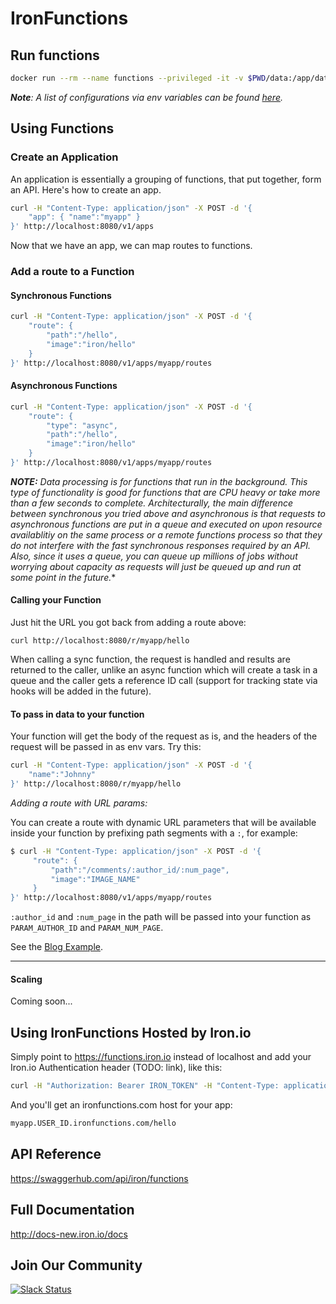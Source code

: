 # IronFunctions

## Run functions

```sh
docker run --rm --name functions --privileged -it -v $PWD/data:/app/data -p 8080:8080 iron/functions
```

*<b>Note</b>: A list of configurations via env variables can be found [here](docs/api.md).*

## Using Functions

### Create an Application

An application is essentially a grouping of functions, that put together, form an API. Here's how to create an app. 

```sh
curl -H "Content-Type: application/json" -X POST -d '{
    "app": { "name":"myapp" }
}' http://localhost:8080/v1/apps
```

Now that we have an app, we can map routes to functions. 

### Add a route to a Function

#### Synchronous Functions
```sh
curl -H "Content-Type: application/json" -X POST -d '{
    "route": {
        "path":"/hello",
        "image":"iron/hello"
    }
}' http://localhost:8080/v1/apps/myapp/routes
```
#### Asynchronous Functions

```sh
curl -H "Content-Type: application/json" -X POST -d '{
    "route": {
        "type": "async",  
        "path":"/hello",
        "image":"iron/hello"
    }
}' http://localhost:8080/v1/apps/myapp/routes
```

***NOTE:** Data processing is for functions that run in the background. This type of functionality is good for functions
that are CPU heavy or take more than a few seconds to complete. 
Architecturally, the main difference between synchronous you tried above and asynchronous is that requests
to asynchronous functions are put in a queue and executed on upon resource availablitiy on the same process
or a remote functions process so that they do not interfere with the fast synchronous responses required by an API.
Also, since it uses a queue, you can queue up millions of jobs without worrying about capacity as requests will
just be queued up and run at some point in the future.**

#### Calling your Function

Just hit the URL you got back from adding a route above:

```
curl http://localhost:8080/r/myapp/hello
```

When calling a sync function, the request is handled and results are returned to the caller, unlike an async function which will create a task
in a queue and the caller gets a reference ID call (support for tracking state via hooks will be added in the future).

#### To pass in data to your function

Your function will get the body of the request as is, and the headers of the request will be passed in as env vars. Try this:

```sh
curl -H "Content-Type: application/json" -X POST -d '{
    "name":"Johnny"
}' http://localhost:8080/r/myapp/hello
```


*Adding a route with URL params:*

You can create a route with dynamic URL parameters that will be available inside your function by prefixing path segments with a `:`, for example:

```sh
$ curl -H "Content-Type: application/json" -X POST -d '{
     "route": {
         "path":"/comments/:author_id/:num_page",
         "image":"IMAGE_NAME"
     }
}' http://localhost:8080/v1/apps/myapp/routes
```

`:author_id` and `:num_page` in the path will be passed into your function as `PARAM_AUTHOR_ID` and `PARAM_NUM_PAGE`.



See the [Blog Example](https://github.com/iron-io/functions/blob/master/examples/blog/README.md#creating-our-blog-application-in-your-ironfunctions).

---

#### Scaling

Coming soon...

## Using IronFunctions Hosted by Iron.io

Simply point to https://functions.iron.io instead of localhost and add your Iron.io Authentication header (TODO: link), like this:

```sh
curl -H "Authorization: Bearer IRON_TOKEN" -H "Content-Type: application/json" -X POST -d '{"app": {"name":"myapp"}}' https://functions.iron.io/v1/apps
```

And you'll get an ironfunctions.com host for your app:

```sh
myapp.USER_ID.ironfunctions.com/hello
```

## API Reference

https://swaggerhub.com/api/iron/functions

## Full Documentation

http://docs-new.iron.io/docs

## Join Our Community

[![Slack Status](https://open-iron.herokuapp.com/badge.svg)](https://open-iron.herokuapp.com)
